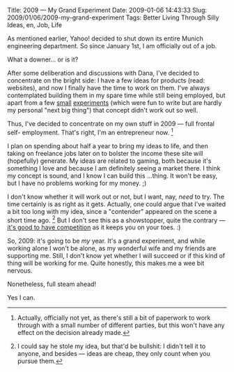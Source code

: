 Title: 2009 — My Grand Experiment
Date: 2009-01-06 14:43:33
Slug: 2009/01/06/2009-my-grand-experiment
Tags: Better Living Through Silly Ideas, en, Job, Life


As mentioned earlier, Yahoo! decided to shut down its entire Munich
engineering department. So since January 1st, I am officially out of a job.

What a downer… or is it?

After some deliberation and discussions with Dana, I've decided to concentrate
on the bright side: I have a few ideas for products (read: websites), and now
I finally have the time to work on them. I've always contemplated building
them in my spare time while still being employed, but apart from a few
[small][1] [experiments][2] (which were fun to write but are hardly my
personal "next big thing") that concept didn't work out so well.

Thus, I've decided to concentrate on my own stuff in 2009 — full frontal self-
employment. That's right, I'm an entrepreneur now. [^1]

I plan on spending about half a year to bring my ideas to life, and then
taking on freelance jobs later on to bolster the income these site will
(hopefully) generate. My ideas are related to gaming, both because it's
something I love and because I am definitely seeing a market there. I think my
concept is sound, and I know I can build this …thing. It won't be easy, but I
have no problems working for my money. ;)

I don't know whether it will work out or not, but I want, nay, _need_ to try.
The time certainly is as right as it gets. Actually, one could argue that I've
waited a bit too long with my idea, since a "contender" appeared on the scene
a short time ago. [^2] But I don't see this as a showstopper, quite the
contrary — [it's good to have competition][5] as it keeps you on your toes. :)

So, 2009: it's going to be _my_ year. It's a grand experiment, and while
working alone I won't be alone, as my wonderful wife and my friends are
supporting me. Still, I don't know yet whether I will succeed or if this kind
of thing will be working for me. Quite honestly, this makes me a wee bit
nervous.

Nonetheless, full steam ahead!

Yes I can.


[^1]: Actually, officially not yet, as there's still a bit of paperwork to
      work through with a small number of different parties, but this won't
      have any effect on the decision already made.

[^2]: I could say he stole my idea, but that'd be bullshit: I didn't tell it
      to anyone, and besides — ideas are cheap, they only count when you
      pursue them.

   [1]: http://random.li/
   [2]: http://twerpscan.com/
   [3]: #fn:p210093492-1
   [4]: #fn:p210093492-2
   [5]: http://gettingreal.37signals.com/ch02_Have_an_Enemy.php
   [6]: #fnref:p210093492-1
   [7]: #fnref:p210093492-2
